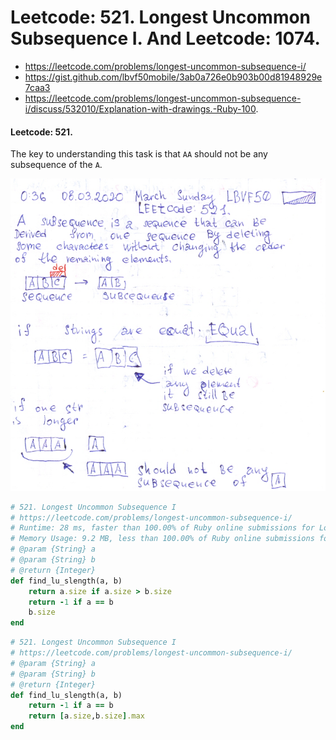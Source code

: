 # Leetcode: 521. Longest Uncommon Subsequence I. And Leetcode: 1074.

- https://leetcode.com/problems/longest-uncommon-subsequence-i/
- https://gist.github.com/lbvf50mobile/3ab0a726e0b903b00d81948929e7caa3
- https://leetcode.com/problems/longest-uncommon-subsequence-i/discuss/532010/Explanation-with-drawings.-Ruby-100.

#### Leetcode: 521.

The key to understanding this task is that `AA` should not be any subsequence of the `A`.

![explanation of lc521 with equal stiring and one string will be bigger than other](lc521.png)

```Ruby
# 521. Longest Uncommon Subsequence I
# https://leetcode.com/problems/longest-uncommon-subsequence-i/
# Runtime: 28 ms, faster than 100.00% of Ruby online submissions for Longest Uncommon Subsequence I .
# Memory Usage: 9.2 MB, less than 100.00% of Ruby online submissions for Longest Uncommon Subsequence I .
# @param {String} a
# @param {String} b
# @return {Integer}
def find_lu_slength(a, b)
    return a.size if a.size > b.size
    return -1 if a == b
    b.size
end
```

```Ruby
# 521. Longest Uncommon Subsequence I
# https://leetcode.com/problems/longest-uncommon-subsequence-i/
# @param {String} a
# @param {String} b
# @return {Integer}
def find_lu_slength(a, b)
    return -1 if a == b
    return [a.size,b.size].max
end
```